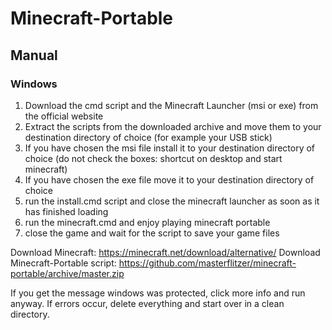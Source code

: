# Minecraft-Portable
## Manual
### Windows

1. Download the cmd script and the Minecraft Launcher (msi or exe) from the official website
2. Extract the scripts from the downloaded archive and move them to your destination directory of choice (for example your USB stick)
3. If you have chosen the msi file install it to your destination directory of choice (do not check the boxes: shortcut on desktop and start minecraft)
4. If you have chosen the exe file move it to your destination directory of choice
5. run the install.cmd script and close the minecraft launcher as soon as it has finished loading
6. run the minecraft.cmd and enjoy playing minecraft portable
7. close the game and wait for the script to save your game files

Download Minecraft: https://minecraft.net/download/alternative/
Download Minecraft-Portable script: https://github.com/masterflitzer/minecraft-portable/archive/master.zip

If you get the message windows was protected, click more info and run anyway.
If errors occur, delete everything and start over in a clean directory.
